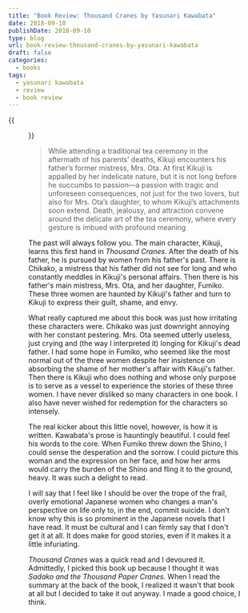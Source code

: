 ```yaml
---
title: "Book Review: Thousand Cranes by Yasunari Kawabata"
date: 2018-09-10
publishDate: 2018-09-10
type: blog
url: book-review-thousand-cranes-by-yasunari-kawabata
draft: false
categories:
  - books
tags:
  - yasunari kawabata
  - review
  - book review
---
```


{{<figure src="http://res.cloudinary.com/dvozrk6m8/image/upload/v1535681159/thousand-cranes-yasunari-kawabata_fuvqgi.png" title="Thousand Cranes by Yasunari Kawabata">}}

> While attending a traditional tea ceremony in the aftermath of his parents’ deaths, Kikuji encounters his father’s former mistress, Mrs. Ota. At first Kikuji is appalled by her indelicate nature, but it is not long before he succumbs to passion—a passion with tragic and unforeseen consequences, not just for the two lovers, but also for Mrs. Ota’s daughter, to whom Kikuji’s attachments soon extend. Death, jealousy, and attraction convene around the delicate art of the tea ceremony, where every gesture is imbued with profound meaning

The past will always follow you. The main character, Kikuji, learns this first hand in *Thousand Cranes*. After the death of his father, he is pursued by women from his father's past. There is Chikako, a mistress that his father did not see for long and who constantly meddles in Kikuji's personal affairs. Then there is his father's main mistress, Mrs. Ota, and her daughter, Fumiko. These three women are haunted by Kikuji's father and turn to Kikuji to express their guilt, shame, and envy.

What really captured me about this book was just how irritating these characters were. Chikako was just downright annoying with her constant pestering. Mrs. Ota seemed utterly useless, just crying and (the way I interpreted it) longing for Kikuji's dead father. I had some hope in Fumiko, who seemed like the most normal out of the three women despite her insistence on absorbing the shame of her mother's affair with Kikuji's father. Then there is Kikuji who does nothing and whose only purpose is to serve as a vessel to experience the stories of these three women. I have never disliked so many characters in one book. I also have never wished for redemption for the characters so intensely.

The real kicker about this little novel, however, is how it is written. Kawabata's prose is hauntingly beautiful. I could feel his words to the core. When Fumiko threw down the Shino, I could sense the desperation and the sorrow. I could picture this woman and the expression on her face, and how her arms would carry the burden of the Shino and fling it to the ground, heavy. It was such a delight to read.

I will say that I feel like I should be over the trope of the frail, overly emotional Japanese women who changes a man's perspective on life only to, in the end, commit suicide. I don't know why this is so prominent in the Japanese novels that I have read. It must be cultural and I can firmly say that I don't get it at all. It does make for good stories, even if it makes it a little infuriating.

*Thousand Cranes* was a quick read and I devoured it. Admittedly, I picked this book up because I thought it was *Sadako and the Thousand Paper Cranes*. When I read the summary at the back of the book, I realized it wasn't that book at all but I decided to take it out anyway. I made a good choice, I think. 